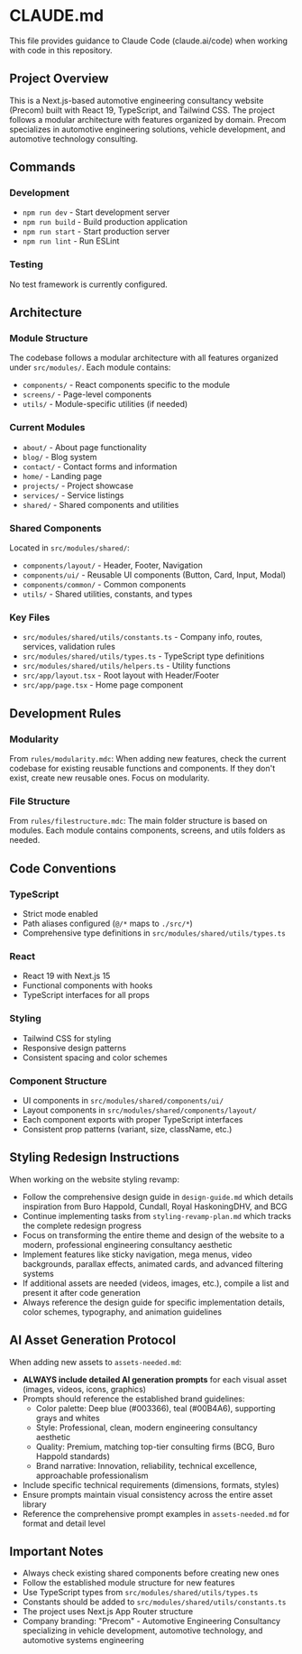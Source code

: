 # CLAUDE.md

This file provides guidance to Claude Code (claude.ai/code) when working with code in this repository.

## Project Overview

This is a Next.js-based automotive engineering consultancy website (Precom) built with React 19, TypeScript, and Tailwind CSS. The project follows a modular architecture with features organized by domain. Precom specializes in automotive engineering solutions, vehicle development, and automotive technology consulting.

## Commands

### Development
- `npm run dev` - Start development server
- `npm run build` - Build production application
- `npm run start` - Start production server
- `npm run lint` - Run ESLint

### Testing
No test framework is currently configured.

## Architecture

### Module Structure
The codebase follows a modular architecture with all features organized under `src/modules/`. Each module contains:
- `components/` - React components specific to the module
- `screens/` - Page-level components
- `utils/` - Module-specific utilities (if needed)

### Current Modules
- `about/` - About page functionality
- `blog/` - Blog system
- `contact/` - Contact forms and information
- `home/` - Landing page
- `projects/` - Project showcase
- `services/` - Service listings
- `shared/` - Shared components and utilities

### Shared Components
Located in `src/modules/shared/`:
- `components/layout/` - Header, Footer, Navigation
- `components/ui/` - Reusable UI components (Button, Card, Input, Modal)
- `components/common/` - Common components
- `utils/` - Shared utilities, constants, and types

### Key Files
- `src/modules/shared/utils/constants.ts` - Company info, routes, services, validation rules
- `src/modules/shared/utils/types.ts` - TypeScript type definitions
- `src/modules/shared/utils/helpers.ts` - Utility functions
- `src/app/layout.tsx` - Root layout with Header/Footer
- `src/app/page.tsx` - Home page component

## Development Rules

### Modularity
From `rules/modularity.mdc`: When adding new features, check the current codebase for existing reusable functions and components. If they don't exist, create new reusable ones. Focus on modularity.

### File Structure
From `rules/filestructure.mdc`: The main folder structure is based on modules. Each module contains components, screens, and utils folders as needed.

## Code Conventions

### TypeScript
- Strict mode enabled
- Path aliases configured (`@/*` maps to `./src/*`)
- Comprehensive type definitions in `src/modules/shared/utils/types.ts`

### React
- React 19 with Next.js 15
- Functional components with hooks
- TypeScript interfaces for all props

### Styling
- Tailwind CSS for styling
- Responsive design patterns
- Consistent spacing and color schemes

### Component Structure
- UI components in `src/modules/shared/components/ui/`
- Layout components in `src/modules/shared/components/layout/`
- Each component exports with proper TypeScript interfaces
- Consistent prop patterns (variant, size, className, etc.)

## Styling Redesign Instructions

When working on the website styling revamp:
- Follow the comprehensive design guide in `design-guide.md` which details inspiration from Buro Happold, Cundall, Royal HaskoningDHV, and BCG
- Continue implementing tasks from `styling-revamp-plan.md` which tracks the complete redesign progress
- Focus on transforming the entire theme and design of the website to a modern, professional engineering consultancy aesthetic
- Implement features like sticky navigation, mega menus, video backgrounds, parallax effects, animated cards, and advanced filtering systems
- If additional assets are needed (videos, images, etc.), compile a list and present it after code generation
- Always reference the design guide for specific implementation details, color schemes, typography, and animation guidelines

## AI Asset Generation Protocol

When adding new assets to `assets-needed.md`:
- **ALWAYS include detailed AI generation prompts** for each visual asset (images, videos, icons, graphics)
- Prompts should reference the established brand guidelines:
  - Color palette: Deep blue (#003366), teal (#00B4A6), supporting grays and whites
  - Style: Professional, clean, modern engineering consultancy aesthetic
  - Quality: Premium, matching top-tier consulting firms (BCG, Buro Happold standards)
  - Brand narrative: Innovation, reliability, technical excellence, approachable professionalism
- Include specific technical requirements (dimensions, formats, styles)
- Ensure prompts maintain visual consistency across the entire asset library
- Reference the comprehensive prompt examples in `assets-needed.md` for format and detail level

## Important Notes

- Always check existing shared components before creating new ones
- Follow the established module structure for new features
- Use TypeScript types from `src/modules/shared/utils/types.ts`
- Constants should be added to `src/modules/shared/utils/constants.ts`
- The project uses Next.js App Router structure
- Company branding: "Precom" - Automotive Engineering Consultancy specializing in vehicle development, automotive technology, and automotive systems engineering